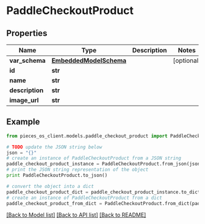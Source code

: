 # PaddleCheckoutProduct


## Properties
Name | Type | Description | Notes
------------ | ------------- | ------------- | -------------
**var_schema** | [**EmbeddedModelSchema**](EmbeddedModelSchema.md) |  | [optional] 
**id** | **str** |  | 
**name** | **str** |  | 
**description** | **str** |  | 
**image_url** | **str** |  | 

## Example

```python
from pieces_os_client.models.paddle_checkout_product import PaddleCheckoutProduct

# TODO update the JSON string below
json = "{}"
# create an instance of PaddleCheckoutProduct from a JSON string
paddle_checkout_product_instance = PaddleCheckoutProduct.from_json(json)
# print the JSON string representation of the object
print PaddleCheckoutProduct.to_json()

# convert the object into a dict
paddle_checkout_product_dict = paddle_checkout_product_instance.to_dict()
# create an instance of PaddleCheckoutProduct from a dict
paddle_checkout_product_from_dict = PaddleCheckoutProduct.from_dict(paddle_checkout_product_dict)
```
[[Back to Model list]](../README.md#documentation-for-models) [[Back to API list]](../README.md#documentation-for-api-endpoints) [[Back to README]](../README.md)


